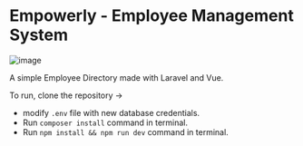 
# Empowerly - Employee Management System

![image](https://user-images.githubusercontent.com/10681348/147631647-08447486-6b82-4d3a-82c4-a0f54125e1ee.png)

A simple Employee Directory made with Laravel and Vue.

To run, clone the repository ->

- modify `.env` file with new database credentials.
- Run `composer install` command in terminal.
- Run `npm install && npm run dev` command in terminal.
